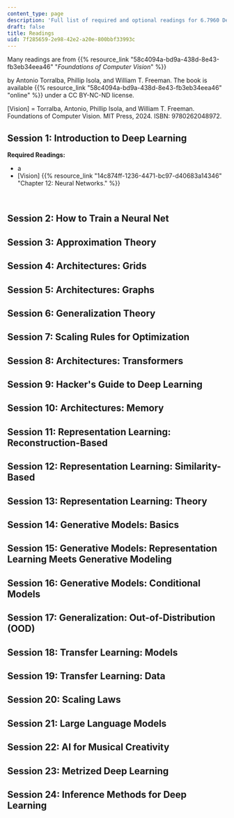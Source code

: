 ```yaml
---
content_type: page
description: 'Full list of required and optional readings for 6.7960 Deep Learning. '
draft: false
title: Readings
uid: 7f285659-2e98-42e2-a20e-800bbf33993c
---
```

Many readings are from {{% resource_link "58c4094a-bd9a-438d-8e43-fb3eb34eea46" "*Foundations of Computer Vision*" %}} 

by Antonio Torralba, Phillip Isola, and William T. Freeman. The book is available {{% resource_link "58c4094a-bd9a-438d-8e43-fb3eb34eea46" "online" %}} under a CC BY-NC-ND license.

\[Vision\] = Torralba, Antonio, Phillip Isola, and William T. Freeman. Foundations of Computer Vision. MIT Press, 2024. ISBN: 9780262048972.

## Session 1: Introduction to Deep Learning

**Required Readings:**

- a
- \[Vision\] {{% resource_link "14c874ff-1236-4471-bc97-d40683a14346" "Chapter 12: Neural Networks." %}}

 

## Session 2: How to Train a Neural Net

## Session 3: Approximation Theory

## Session 4: Architectures: Grids

## Session 5: Architectures: Graphs

## Session 6: Generalization Theory

## Session 7: Scaling Rules for Optimization

## Session 8: Architectures: Transformers

## Session 9: Hacker's Guide to Deep Learning

## Session 10: Architectures: Memory

## Session 11: Representation Learning: Reconstruction-Based

## Session 12: Representation Learning: Similarity-Based

## Session 13: Representation Learning: Theory

## Session 14: Generative Models: Basics

## Session 15: Generative Models: Representation Learning Meets Generative Modeling

## Session 16: Generative Models: Conditional Models

## Session 17: Generalization: Out-of-Distribution (OOD)

## Session 18: Transfer Learning: Models

## Session 19: Transfer Learning: Data

## Session 20: Scaling Laws

## Session 21: Large Language Models

## Session 22: AI for Musical Creativity

## Session 23: Metrized Deep Learning

## Session 24: Inference Methods for Deep Learning